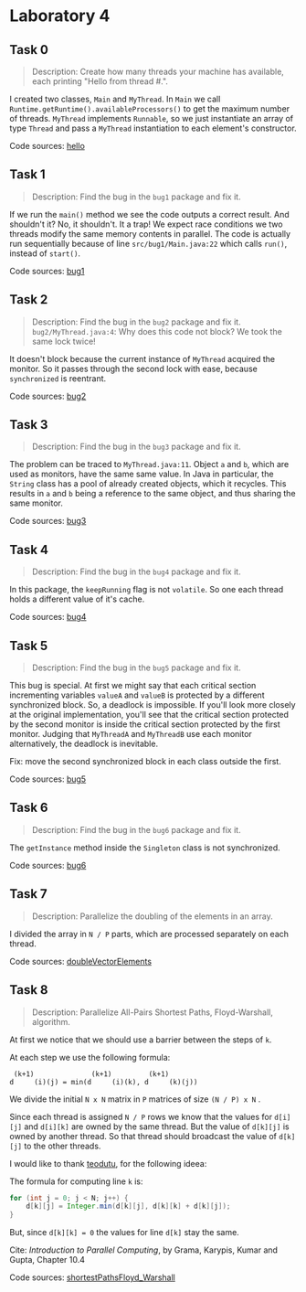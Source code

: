 # Laboratory 4

## Task 0

> Description: Create how many threads your machine has available, each
> printing "Hello from thread #.".

I created two classes, `Main` and `MyThread`. In `Main` we call 
`Runtime.getRuntime().availableProcessors()`
to get the maximum number of threads.
`MyThread` implements `Runnable`, so we just instantiate an array of type
`Thread` and pass a `MyThread` instantiation to each element's constructor.

Code sources: [hello](./hello/)

## Task 1

> Description: Find the bug in the `bug1` package and fix it.

If we run the `main()` method we see the code outputs a correct result. And
shouldn't it? No, it shouldn't. It a trap! We expect race conditions we two
threads modify the same memory contents in parallel. The code is actually run
sequentially because of line `src/bug1/Main.java:22` which calls `run()`,
instead of `start()`.

Code sources: [bug1](./bug1/)

## Task 2

> Description: Find the bug in the `bug2` package and fix it.
> `bug2/MyThread.java:4`: Why does this code not block? We took the same lock twice!

It doesn't block because the current instance of `MyThread` acquired the monitor. So it passes through the second lock with ease, because `synchronized` is reentrant.

Code sources: [bug2](./bug2/)

## Task 3

> Description: Find the bug in the `bug3` package and fix it.

The problem can be traced to `MyThread.java:11`. Object `a` and `b`, which are
used as monitors, have the same same value. In Java in particular, the `String`
class has a pool of already created objects, which it recycles. This results
in `a` and `b` being a reference to the same object, and thus sharing the same
monitor.

Code sources: [bug3](./bug3/)

## Task 4

> Description: Find the bug in the `bug4` package and fix it.

In this package, the `keepRunning` flag is not `volatile`. So one each thread holds
a different value of it's cache.

Code sources: [bug4](./bug4/)

## Task 5

> Description: Find the bug in the `bug5` package and fix it.

This bug is special. At first we might say that each critical section
incrementing variables `valueA` and `valueB` is protected by a different
synchronized block. So, a deadlock is impossible. If you'll look more closely
at the original implementation, you'll see that the critical section protected
by the second monitor is inside the critical section protected by the first
monitor. Judging that `MyThreadA` and `MyThreadB` use each monitor
alternatively, the deadlock is inevitable.

Fix: move the second synchronized block in each class outside the first.

Code sources: [bug5](./bug5/)

## Task 6

> Description: Find the bug in the `bug6` package and fix it.

The `getInstance` method inside the `Singleton` class is not synchronized.

Code sources: [bug6](./bug6/)

## Task 7

> Description: Parallelize the doubling of the elements in an array.

I divided the array in `N / P` parts, which are processed separately on each
thread. 

Code sources: [doubleVectorElements](./doubleVectorElements/)

## Task 8

> Description: Parallelize All-Pairs Shortest Paths, Floyd-Warshall, algorithm.

At first we notice that we should use a barrier between the steps of `k`.

At each step we use the following formula:

```
 (k+1)              (k+1)         (k+1)
d     (i)(j) = min(d     (i)(k), d     (k)(j))
```

We divide the initial `N x N` matrix in `P` matrices of size `(N / P) x N` .

Since each thread is assigned `N / P` rows we know that the values for
`d[i][j]` and `d[i][k]` are owned by the same thread. But the value of
`d[k][j]` is owned by another thread. So that thread should broadcast the value
of `d[k][j]` to the other threads.

I would like to thank [teodutu](https://github.com/teodutu), for the following ideea:

The formula for computing line `k` is:

```java
for (int j = 0; j < N; j++) {
    d[k][j] = Integer.min(d[k][j], d[k][k] + d[k][j]);
}
```

But, since `d[k][k] = 0` the values for line `d[k]` stay the same.

Cite: *Introduction to Parallel Computing*, by Grama, Karypis, Kumar and
Gupta, Chapter 10.4

Code sources: [shortestPathsFloyd_Warshall](./shortestPathsFloyd_Warshall/)